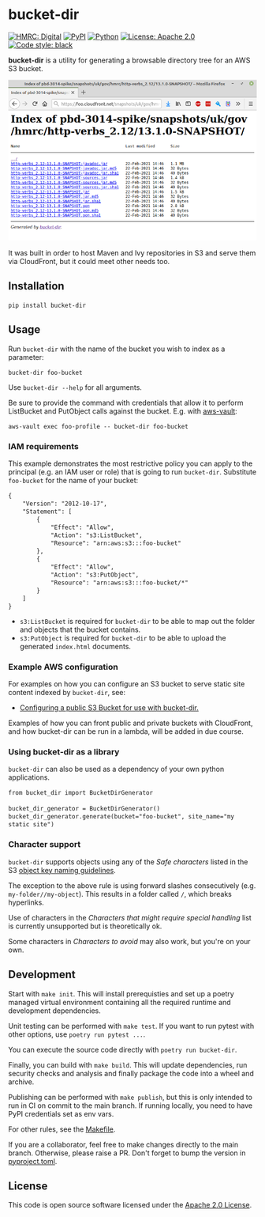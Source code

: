 # bucket-dir

<a href="https://github.com/hmrc"><img alt="HMRC: Digital" src="https://img.shields.io/badge/HMRC-Digital-FFA500?style=flat&labelColor=000000&logo=gov.uk"></a>
<a href="https://pypi.org/project/bucket-dir/"><img alt="PyPI" src="https://img.shields.io/pypi/v/bucket-dir"></a>
<a href="https://pypi.org/project/bucket-dir/"><img alt="Python" src="https://img.shields.io/pypi/pyversions/bucket-dir"></a>
<a href="https://github.com/hmrc/bucket-dir/blob/master/LICENSE"><img alt="License: Apache 2.0" src="https://img.shields.io/github/license/hmrc/bucket-dir"></a>
<a href="https://github.com/psf/black"><img alt="Code style: black" src="https://img.shields.io/badge/code%20style-black-000000.svg"></a>

**bucket-dir** is a utility for generating a browsable directory tree for an AWS S3 bucket.

!["Sample image"](/docs/sample.png "A sample of bucket-dir output.")

It was built in order to host Maven and Ivy repositories in S3 and serve them via CloudFront, but it could meet other needs too.

## Installation

```
pip install bucket-dir
```
## Usage

Run `bucket-dir` with the name of the bucket you wish to index as a parameter:

```
bucket-dir foo-bucket
```

Use `bucket-dir --help` for all arguments.

Be sure to provide the command with credentials that allow it to perform ListBucket and PutObject calls against the bucket. E.g. with [aws-vault](https://github.com/99designs/aws-vault):

```
aws-vault exec foo-profile -- bucket-dir foo-bucket
```
### IAM requirements

This example demonstrates the most restrictive policy you can apply to the principal (e.g. an IAM user or role) that is going to run `bucket-dir`. Substitute `foo-bucket` for the name of your bucket:

```
{
    "Version": "2012-10-17",
    "Statement": [
        {
            "Effect": "Allow",
            "Action": "s3:ListBucket",
            "Resource": "arn:aws:s3:::foo-bucket"
        },
        {
            "Effect": "Allow",
            "Action": "s3:PutObject",
            "Resource": "arn:aws:s3:::foo-bucket/*"
        }
    ]
}
```

* `s3:ListBucket` is required for `bucket-dir` to be able to map out the folder and objects that the bucket contains.
* `s3:PutObject` is required for `bucket-dir` to be able to upload the generated `index.html` documents.

### Example AWS configuration

For examples on how you can configure an S3 bucket to serve static site content indexed by `bucket-dir`, see:

* [Configuring a public S3 Bucket for use with bucket-dir.](docs/s3_public.md)

Examples of how you can front public and private buckets with CloudFront, and how bucket-dir can be run in a lambda, will be added in due course.

### Using bucket-dir as a library

`bucket-dir` can also be used as a dependency of your own python applications.

```
from bucket_dir import BucketDirGenerator

bucket_dir_generator = BucketDirGenerator()
bucket_dir_generator.generate(bucket="foo-bucket", site_name="my static site")
```

### Character support

`bucket-dir` supports objects using any of the _Safe characters_ listed in the S3 [object key naming guidelines](https://docs.aws.amazon.com/AmazonS3/latest/userguide/object-keys.html#object-key-guidelines).

The exception to the above rule is using forward slashes consecutively (e.g. `my-folder//my-object`). This results in a folder called `/`, which breaks hyperlinks.

Use of characters in the _Characters that might require special handling_ list is currently unsupported but is theoretically ok.

Some characters in _Characters to avoid_ may also work, but you're on your own.

## Development

Start with `make init`. This will install prerequisties and set up a poetry managed virtual environment containing all the required runtime and development dependencies.

Unit testing can be performed with `make test`. If you want to run pytest with other options, use `poetry run pytest ...`.

You can execute the source code directly with `poetry run bucket-dir`.

Finally, you can build with `make build`. This will update dependencies, run security checks and analysis and finally package the code into a wheel and archive.

Publishing can be performed with `make publish`, but this is only intended to run in CI on commit to the main branch. If running locally, you need to have PyPI credentials set as env vars.

For other rules, see the [Makefile](Makefile).

If you are a collaborator, feel free to make changes directly to the main branch. Otherwise, please raise a PR. Don't forget to bump the version in [pyproject.toml](pyproject.toml).

## License

This code is open source software licensed under the [Apache 2.0 License]("http://www.apache.org/licenses/LICENSE-2.0.html").
